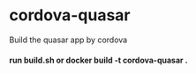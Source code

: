 # cordova-quasar
Build the quasar app by cordova

#### run build.sh or docker build -t cordova-quasar .
